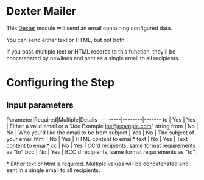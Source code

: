 # Dexter Mailer

This [Dexter](http://rundexter.com) module will send an email containing configured data.

You can send either text or HTML, but not both.

If you pass multiple text or HTML records to this function, they'll be concatenated by newlines and sent as a single email to all recipients.

# Configuring the Step

## Input parameters

Parameter|Required|Multiple|Details
---------|--------|-------
to | Yes | Yes | Either a valid email or a "Joe Example <joe@example.com>" string
from | No | No | Who you'd like the email to be from
subject | Yes | No | The subject of your email
html | No | Yes | HTML content to email*
text | No | Yes | Text content to email*
cc | No | Yes | CC'd recipients, same format requirements as "to"
bcc | No | Yes | BCC'd recipients, same format requirements as "to".

\* Either text or html is required.  Multiple values will be concatenated and sent
in a single email to all recipients.
